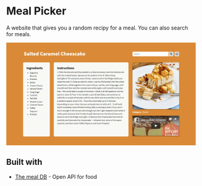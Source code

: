 # Meal Picker

A website that gives you a random recipy for a meal. You can also search for meals.

![picture](screenshot.gif)

## Built with

* [The meal DB](https://www.themealdb.com/api.php) - Open API for food
